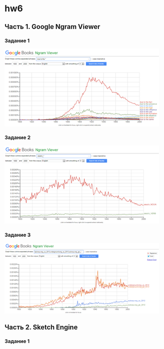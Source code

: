 # hw6
## Часть 1. Google Ngram Viewer
### Задание 1
![](https://github.com/nastyaprokhorova/hw6/blob/master/граф1.png)

### Задание 2
![](https://github.com/nastyaprokhorova/hw6/blob/master/граф2.png)

### Задание 3
![](https://github.com/nastyaprokhorova/hw6/blob/master/граф3.png)

## Часть 2. Sketch Engine
### Задание 1
![]()
